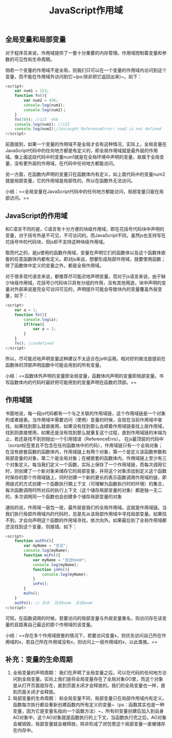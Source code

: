 ﻿---
title: JavaScript作用域
---
## 全局变量和局部变量
对于程序员来说，作用域提供了一套十分重要的内存管理。作用域控制着变量和参数的可见性和生命周期。

倘若一个变量的作用域不是全局，则我们只可以在一个变量的作用域内访问到这个变量，而不能在作用域外访问到它~(ps:除非把它返回出来)~。如下：

```javascript
<script>
	var num1 = 123;
	function fn(){
		var num2 = 456;
		console.log(num1);
		console.log(num2)；
	}
	fn(789); //123  456
	console.log(num1); //123
	console.log(num2);//Uncaught ReferenceError: num2 is not defined
</script>
```
前面提到，如果一个变量的作用域不是全局才会有这种情况，实际上，全局变量在JavaScript代码中的任何地方都是有定义的，即全局作用域就是最外层的作用域。像上面这段代码中的变量num1就是在全局环境中声明的变量，故属于全局变量，没有更外层的作用域，在代码中任何地方都能访问。

另一方面，在函数内声明的变量只在函数体内有定义，如上面代码中的变量num2就是局部变量，它的作用域是局部性的，所以在函数外无法访问。

小结：==全局变量在JavaScript代码中的任何地方都能访问，局部变量只能在局部访问。==

## JavaScript的作用域
和C语言不同的是，C语言有十分方便的块级作用域，即在花括号代码块中声明的变量，对于括号外是不可见，不可访问的。而JavaScript不同，虽然js也支持写在花括号中的代码块，但js却不支持这种块级作用域。

取而代之的，是js使用的函数作用域，变量在声明它们的函数体以及这个函数体嵌套的任意函数体内都有定义。即对js来说，想要形成局部作用域，就要使用函数；除了函数体中定义的变量之外，都是全局作用域。

对于很多现代语言来说，都推荐尽可能迟地声明变量。而对于js语言来说，由于缺少块级作用域，花括号{}代码块只具有分组的作用，没有其他用途，块中声明的变量对外部来说是完全可访问可见的，声明提升可能会导致块内的变量覆盖外层变量，如下：

```javascript
<script>
	var a = 1;
	function fn(){
		console.log(a);
		if(true){
			var a = 2;
		}
	}
	fn(); //undefined
</script>
```

所以，尽可能迟地声明变量这种建议不太适合在js中运用。相对好的做法是提前在函数体的顶部声明函数中可能会用到的所有变量。

小结：==函数体外声明的变量即全局变量，函数体内声明的变量即局部变量。书写函数体内的代码时最好把可能用到的变量声明在函数的顶部。==

## 作用域链

书面地说，每一段js代码都有一个与之关联的作用域链，这个作用域链是一个对象列或者链表。当作用域中需要访问（使用）变量的时候，会现在当前作用域中查找，如果找到那么就直接用，如果没有找到那么会顺着作用域链查找上层作用域，找到则直接使用，如果还是没有找到那么就重复这个过程，直到作用域链的末端为止，若还是找不到则抛出一个引用错误（ReferenceErro）。
在js最顶层的代码中（script标签里且不包含在任何函数块中的代码），作用域链只有一个全局对象；在没有嵌套函数的函数体内，作用域链上有两个对象，第一个是定义该函数参数和局部变量的对象，第二个是全局对象；在被嵌套的函数体内，作用域链上至少有三个对象定义。每当我们定义一个函数，实际上保存了一个作用域链，而每次调用它时，则创建了一个新对象来储存它的局部变量，并将这个对象添加到定义这个函数时保存的那个作用域链上，同时创建一个新的更长的表示函数调用作用域的链，即用链式的方式创建一个函数执行期上下文（可理解为函数执行时的环境）的集合，每次函数调用时所对应的执行上下文（这个储存局部变量的对象）都是独一无二的，多次调用同一个函数也会创建多个储存局部变量的对象

通俗的说，作用域一层包一层，最外层是我们的全局作用域。这就是作用域链。当我们执行局部作用域内的代码时，总是先从该局部作用域中寻找局部变量。如果找不到，才会向声明这个函数的作用域寻找，依次向外。如果最后到了全局作用域都还没找到这个变量，则报错。如下：

```javascript
<script>
	function outFn(){
		var myName = "旦旦";
		console.log(myName);
		function miFn(){
			var myName = "旦旦boom";
			console.log(myName);
			function inFn(){
				console.log(myName);
			}
			inFn();
		}
		miFn();
	}
	outFn(); // 旦旦  旦旦boom  旦旦boom
</script>
```
可知，在函数调用的时候，若要访问的局部变量与外层变量重名，则访问存在该变量的且距离自己最近的那个作用域的该变量。

小结：==存在多个作用域嵌套的情况下，若要访问变量x，则优先访问自己所在作用域的x，若自己所在作用域没有x，则访问上一层作用域的x，以此类推。==

## 补充：变量的生命周期
1. 全局变量的声明周期：
我们在声明了全局变量之后，可以在代码的任何地方访问到全局变量。实际上我们是将全局变量存在了全局对象GO里，而这个对象是从打开页面就存在，直到页面关闭才会释放的。我们的全局变量也一样，直到页面关闭才会释放。
2. 局部变量的生命周期：
和全局变量不同，局部变量只在局部作用域内有定义。函数每次执行都会重新创建函数内所有定义的变量~（ps：函数其实也是一种变量，因为它是变量名指向一个函数方法）~，所有的变量创建后加入到自身AO对象中，这个AO对象就是函数执行的上下文，当函数执行完之后，AO对象会被销毁，局部变量就会被释放。除非形成了闭包使这个局部变量一直被储存在内存中。
